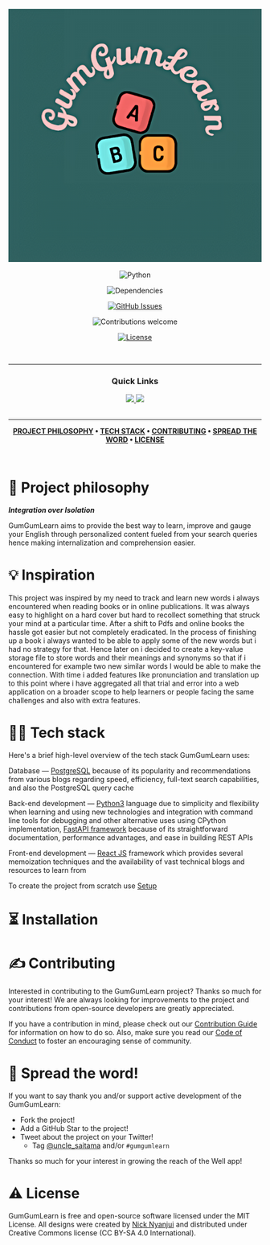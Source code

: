 ![GumGumLearn](./docs/assets/images/GumGumLearnLogo.png)

<div align='center'>

![Python](https://img.shields.io/badge/python-v3.8+-blue.svg)

<!--[![Version](https://img.shields.io/github/v/release/n1klaus/GumGumLearn?color=%23FDD835&label=version)](https://github.com/n1klaus/GumGumLearn/releases)-->

![Dependencies](https://img.shields.io/badge/dependencies-up%20to%20date-brightgreen.svg)

[![GitHub Issues](https://img.shields.io/github/issues/n1klaus/GumGumLearn.svg)](https://github.com/n1klaus/GumGumLearn/issues)

![Contributions welcome](https://img.shields.io/badge/contributions-welcome-orange.svg)

[![License](https://img.shields.io/badge/license-MIT-blue.svg)](https://opensource.org/licenses/MIT)

</a>
  
</div>

<br />

---

<div align='center'>
  
### Quick Links
  
<a href='#'>
  
<img src='https://img.shields.io/badge/HOMEPAGE-gray?style=for-the-badge'>
  
</a>
  
<a href='https://medium.com/@nicknyanjui/how-i-built-a-resilient-web-application-to-provide-an-immersive-english-learning-experience-5f724a58bdbb'>
  
<img src='https://img.shields.io/badge/BLOG-blue?style=for-the-badge'>
  
</a>
  
<br />
  
<br />
  
</div>

---


<div align="center">

**[PROJECT PHILOSOPHY](https://github.com/n1klaus/GumGumLearn#-project-philosophy) • 
[TECH STACK](https://github.com/n1klaus/GumGumLearn#-tech-stack) • 
[CONTRIBUTING](https://github.com/n1klaus/GumGumLearn#%EF%B8%8F-contributing) • 
[SPREAD THE WORD](https://github.com/n1klaus/GumGumLearn#-spread-the-word) • 
[LICENSE](https://github.com/n1klaus/GumGumLearn#%EF%B8%8F-license)**

</div>

<br />

# 🧐 Project philosophy

***Integration over Isolation***

GumGumLearn aims to provide the best way to learn, improve and gauge your English through personalized content fueled from your search queries hence making internalization and comprehension easier.

# 💡 Inspiration

This project was inspired by my need to track and learn new words i always encountered when reading books or in online publications. It was always easy to highlight on a hard cover but hard to recollect something that struck your mind at a particular time. After a shift to Pdfs and online books the hassle got easier but not completely eradicated. In the process of finishing up a book i always wanted to be able to apply some of the new words but i had no strategy for that. Hence later on i decided to create a key-value storage file to store words and their meanings and synonyms so that if i encountered for example two new  similar words I would be able to make the connection. With time i added features like pronunciation and translation up to this point where i have aggregated all that trial and error into a web application on a broader scope to help learners or people facing the same challenges and also with extra features.

# 👨‍💻 Tech stack

Here's a brief high-level overview of the tech stack GumGumLearn uses:

Database — [PostgreSQL](https://www.postgresql.org/docs/current/index.html) because of its popularity and recommendations from various blogs regarding speed, efficiency, full-text search capabilities, and also the PostgreSQL query cache

Back-end development — [Python3](https://docs.python.org/3.8/) language due to simplicity and flexibility when learning and using new technologies and integration with command line tools for debugging and other alternative uses using CPython implementation, [FastAPI framework]() because of its straightforward documentation, performance advantages, and ease in building REST APIs

Front-end development — [React JS](https://reactjs.org/docs/getting-started.html) framework which provides several memoization techniques and the availability of vast technical blogs and resources to learn from

To create the project from scratch use [Setup](./SETUP.md)

# ⏳ Installation

# ✍️ Contributing

Interested in contributing to the GumGumLearn project? Thanks so much for your interest! We are always looking for improvements to the project and contributions from open-source developers are greatly appreciated.

If you have a contribution in mind, please check out our [Contribution Guide](https://github.com/n1klaus/GumGumLearn/CONTRIBUTING.md) for information on how to do so. Also, make sure you read our [Code of Conduct](https://github.com/n1klaus/GumGumLearn/CODE_OF_CONDUCT.md) to foster an encouraging sense of community.

# 🌟 Spread the word!

If you want to say thank you and/or support active development of the GumGumLearn:

- Fork the project!
- Add a GitHub Star to the project!
- Tweet about the project on your Twitter!
  - Tag [@uncle_saitama](https://twitter.com/uncle_saitama) and/or `#gumgumlearn`

Thanks so much for your interest in growing the reach of the Well app!

# ⚠️ License

GumGumLearn is free and open-source software licensed under the MIT License. All designs were created by [Nick Nyanjui](https://github.com/n1klaus) and distributed under Creative Commons license (CC BY-SA 4.0 International).

<br />
